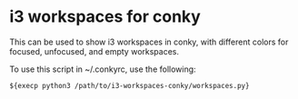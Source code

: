 # i3 workspaces for conky

This can be used to show i3 workspaces in conky, with different colors for focused, unfocused, and empty workspaces.

To use this script in ~/.conkyrc, use the following:

    ${execp python3 /path/to/i3-workspaces-conky/workspaces.py}
